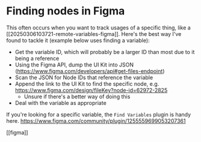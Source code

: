 # Finding nodes in Figma

This often occurs when you want to track usages of a specific thing, like a [[20250306103721-remote-variables-figma]]. Here's the best way I've found to tackle it (example below uses finding a variable):
- Get the variable ID, which will probably be a larger ID than most due to it being a reference
- Using the Figma API, dump the UI Kit into JSON (https://www.figma.com/developers/api#get-files-endpoint)
- Scan the JSON for Node IDs that reference the variable
- Append the link to the UI Kit to find the specific node, e.g. https://www.figma.com/design/fileKey?node-id=62972-2825
	- Unsure if there's a better way of doing this
- Deal with the variable as appropriate

If you're looking for a specific variable, the `Find Variables` plugin is handy here.
https://www.figma.com/community/plugin/1255559699053207361

[[figma]]